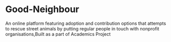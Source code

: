 # Good-Neighbour
An online platform featuring adoption and contribution options that attempts to rescue street animals by putting regular people in touch with nonprofit organisations,Built as a part of Academics Project
